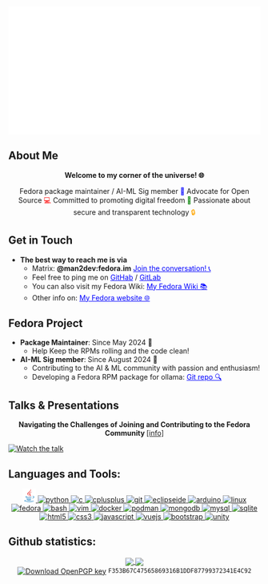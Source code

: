 <img align="center" src="./img/fetchme.svg" />

## About Me
<div style="text-align:center;">

**Welcome to my corner of the universe! 🌐**

Fedora package maintainer / AI-ML Sig member <span style="color:blue">🤖</span>
Advocate for Open Source <span style="color:red">💻</span>
Committed to promoting digital freedom <span style="color:green">🚀</span>
Passionate about secure and transparent technology <span style="color:orange">🔒</span>

</div>

## Get in Touch
* **The best way to reach me is via**
	+ Matrix: **@man2dev:fedora.im** <a href="https://matrix.to/#/@man2dev:fedora.im" style="color:blue;">Join the conversation! 📞</a>
 	+ Feel free to ping me on <a href="https://github.com/Man2Dev" style="color:blue;">GitHab</a> / <a href="https://gitlab.com/Man2Dev" style="color:blue;">GitLab</a>
	+ You can also visit my Fedora Wiki: <a href="https://fedoraproject.org/wiki/User:Man2dev" style="color:blue;">My Fedora Wiki 📚</a>
	+ Other info on: <a href="https://man2dev.fedorapeople.org" style="color:blue;">My Fedora website 🌐</a>

## Fedora Project
* **Package Maintainer**: Since May 2024 💪
	+ Help Keep the RPMs rolling and the code clean!
* **AI-ML Sig member**: Since August 2024 🤖
	+ Contributing to the AI & ML community with passion and enthusiasm!
	* Developing a Fedora RPM package for ollama: <a href="https://gitlab.com/fedora/sigs/ai-ml/go-ollama" style="color:blue;">Git repo 🔍</a>

## Talks & Presentations
<div style="text-align:center;">
<b>Navigating the Challenges of Joining and Contributing to the Fedora Community </b><a href="https://cfp.fedoraproject.org/fwd-2024/speaker/CZZDTX" target="_blank">[info]</a></b>
</div>

[![Watch the talk](https://img.youtube.com/vi/V7VpQEZ4Huc/0.jpg)](https://youtu.be/V7VpQEZ4Huc?start=122&end=1230 "Navigating the challenges of joining & contributing to Fedora – Fedora Week of Diversity 2024")

<h2 align="left">Languages and Tools:</h2>
	<p align="center">
		<a href="https://www.java.com" target="_blank" rel="noreferrer"> <img src="https://raw.githubusercontent.com/devicons/devicon/master/icons/java/java-original.svg" alt="java" width="27" height="27"/> </a>
		<a href="https://www.python.org" target="_blank" rel="noreferrer"> <img src="https://cdn.simpleicons.org/python?viewbox=auto&size=27" alt="python" width="27" height="27"/> </a>
		<a href="https://www.cprogramming.com/" target="_blank" rel="noreferrer"> <img src="https://cdn.simpleicons.org/c?viewbox=auto&size=27" alt="c" width="27" height="27"/> </a>
		<a href="https://www.w3schools.com/cpp/" target="_blank" rel="noreferrer"> <img src="https://cdn.simpleicons.org/cplusplus?viewbox=auto&size=27" alt="cplusplus" width="27" height="27"/> </a>
		<a href="https://git-scm.com/" target="_blank" rel="noreferrer"> <img src="https://cdn.simpleicons.org/git?viewbox=auto&size=27" alt="git" width="27" height="27"/> </a>
		<a href="https://www.eclipse.org/ide/" target="_blank" rel="noreferrer"> <img src="https://cdn.simpleicons.org/eclipseide?viewbox=auto&size=27" alt="eclipseide" width="27" height="27" /> </a>
		<a href="https://www.arduino.cc/" target="_blank" rel="noreferrer"> <img src="https://cdn.simpleicons.org/arduino?viewbox=auto&size=27" alt="arduino" width="27" height="27"/> </a>
		<a href="https://www.linux.org/" target="_blank" rel="noreferrer"> <img src="https://cdn.simpleicons.org/linux?viewbox=auto&size=27" alt="linux" width="27" height="27"/> </a>
		<a href="https://fedoraproject.org/" target="_blank" rel="noreferrer"> <img src="https://cdn.simpleicons.org/fedora?viewbox=auto&size=27" alt="fedora" width="27" height="27"/> </a>
		<a href="https://www.gnu.org/software/bash/" target="_blank" rel="noreferrer"> <img src="https://cdn.simpleicons.org/gnubash?viewbox=auto&size=27" alt="bash" width="27" height="27"/> </a>
  	<a href="https://www.vim.org/" target="_blank" rel="noreferrer"> <img src="https://cdn.simpleicons.org/vim?viewbox=auto&size=27" alt="vim" width="27" height="27" /> </a>
	  <a href="https://www.docker.com/" target="_blank" rel="noreferrer"> <img src="https://cdn.simpleicons.org/docker?viewbox=auto&size=27" alt="docker" width="27" height="27"/> </a>
		<a href="https://www.podman.io/" target="_blank" rel="noreferrer"> <img src="https://cdn.simpleicons.org/podman?viewbox=auto&size=27" alt="podman" width="27" height="27"/> </a>
		<a href="https://www.mongodb.com/" target="_blank" rel="noreferrer"> <img src="https://cdn.simpleicons.org/mongodb?viewbox=auto&size=27" alt="mongodb" width="27" height="27"/> </a>
		<a href="https://www.mysql.com/" target="_blank" rel="noreferrer"> <img src="https://cdn.simpleicons.org/mysql?viewbox=auto&size=27" alt="mysql" width="27" height="27"/> </a>
		<a href="https://www.sqlite.org/index.html" target="_blank" rel="noreferrer"> <img src="https://cdn.simpleicons.org/sqlite?viewbox=auto&size=27" alt="sqlite" width="27" height="27"/> </a>
		<a href="https://www.w3.org/html/" target="_blank" rel="noreferrer"> <img src="https://cdn.simpleicons.org/html5?viewbox=auto&size=27" alt="html5" width="27" height="27"/> </a>
		<a href="https://www.w3schools.com/css/" target="_blank" rel="noreferrer"> <img src="https://cdn.simpleicons.org/css3?viewbox=auto&size=27" alt="css3" width="27" height="27"/> </a>
		<a href="https://developer.mozilla.org/en-US/docs/Web/JavaScript" target="_blank" rel="noreferrer"> <img src="https://cdn.simpleicons.org/javascript?viewbox=auto&size=27" alt="javascript" width="27" height="27"/> </a>
		<a href="https://vuejs.org/" target="_blank" rel="noreferrer"> <img src="https://cdn.simpleicons.org/vuedotjs?viewbox=auto&size=27" alt="vuejs" width="27" height="27"/> </a>
		<a href="https://getbootstrap.com" target="_blank" rel="noreferrer"> <img src="https://cdn.simpleicons.org/bootstrap?viewbox=auto&size=27" alt="bootstrap" width="27" height="27"/> </a>
		<a href="https://unity.com/" target="_blank" rel="noreferrer"> <img src="https://cdn.simpleicons.org/unity?viewbox=auto&size=27" alt="unity" width="27" height="27"/> </a>
	</p>

<p align="left">
  <h2 align="left"> <a href="https://github.com/Man2Dev/Man2Dev/blob/master/README.md"></a>Github statistics:</h2>
</p>

<div align="center" dir="auto">
  <a align="center" href="https://github.com/Man2Dev/Man2Dev/blob/master/README.md" alt="my github stats">
  <img align="center" style="max-width: 100%;" height=200 src="https://github-readme-stats.vercel.app/api?username=man2dev&show_icons=hide&hide=contribs&hide_border=true&card_width=320&theme=ayu-mirage" />
  </a>
  <a align="center" href="https://github.com/Man2Dev/Man2Dev/blob/master/README.md" alt="Top languages">
  <img align="center" style="max-width: 100%;" height=200 src="https://github-readme-stats.vercel.app/api/top-langs?username=man2dev&layout=compact&langs_count=8&card_width=320&hide_border=true&theme=ayu-mirage" />
  </a>
</div>

<div align="center">
  <span><a align="left" href="https://keys.openpgp.org/vks/v1/by-email/man2dev@fedoraproject.org"><img align="center" src="https://custom-icon-badges.demolab.com/badge/OpenPGP-1F2430.svg?logo=shield-lock&logoColor=D2B270" alt="Download OpenPGP key"/></a> <code>F353B67C47565869316B1DDF87799372341E4C92</code></span>
</div>
